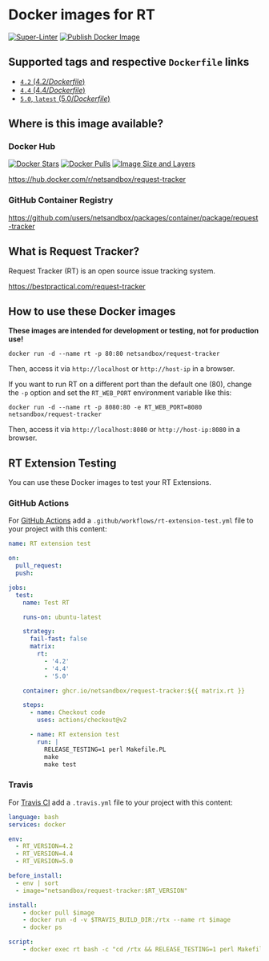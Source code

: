 # Docker images for RT

[![Super-Linter](https://github.com/cloos/docker-rt/workflows/Super-Linter/badge.svg)](https://github.com/marketplace/actions/super-linter)
[![Publish Docker Image](https://github.com/netsandbox/docker-rt/workflows/Publish%20Docker%20Image/badge.svg)](https://github.com/marketplace/actions/build-and-push-docker-images)

## Supported tags and respective `Dockerfile` links

- [`4.2` (4.2/*Dockerfile*)](https://github.com/cloos/docker-rt/blob/main/4.2/Dockerfile)
- [`4.4` (4.4/*Dockerfile*)](https://github.com/cloos/docker-rt/blob/main/4.4/Dockerfile)
- [`5.0`, `latest` (5.0/*Dockerfile*)](https://github.com/cloos/docker-rt/blob/main/5.0/Dockerfile)

## Where is this image available?

### Docker Hub

[![Docker Stars](https://img.shields.io/docker/stars/netsandbox/request-tracker.svg)](https://hub.docker.com/r/netsandbox/request-tracker/)
[![Docker Pulls](https://img.shields.io/docker/pulls/netsandbox/request-tracker.svg)](https://hub.docker.com/r/netsandbox/request-tracker/)
[![Image Size and Layers](https://images.microbadger.com/badges/image/netsandbox/request-tracker.svg)](https://microbadger.com/images/netsandbox/request-tracker "Get your own image badge on microbadger.com")

<https://hub.docker.com/r/netsandbox/request-tracker>

### GitHub Container Registry

<https://github.com/users/netsandbox/packages/container/package/request-tracker>

## What is Request Tracker?

Request Tracker (RT) is an open source issue tracking system.

<https://bestpractical.com/request-tracker>

## How to use these Docker images

**These images are intended for development or testing, not for production use!**

```shell
docker run -d --name rt -p 80:80 netsandbox/request-tracker
```

Then, access it via `http://localhost` or `http://host-ip` in a browser.

If you want to run RT on a different port than the default one (80), change the `-p` option and set the `RT_WEB_PORT` environment variable like this:

```shell
docker run -d --name rt -p 8080:80 -e RT_WEB_PORT=8080 netsandbox/request-tracker
```

Then, access it via `http://localhost:8080` or `http://host-ip:8080` in a browser.

## RT Extension Testing

You can use these Docker images to test your RT Extensions.

### GitHub Actions

For [GitHub Actions](https://docs.github.com/actions) add a `.github/workflows/rt-extension-test.yml` file to your
project with this content:

```yaml
name: RT extension test

on:
  pull_request:
  push:

jobs:
  test:
    name: Test RT

    runs-on: ubuntu-latest

    strategy:
      fail-fast: false
      matrix:
        rt:
          - '4.2'
          - '4.4'
          - '5.0'

    container: ghcr.io/netsandbox/request-tracker:${{ matrix.rt }}

    steps:
      - name: Checkout code
        uses: actions/checkout@v2

      - name: RT extension test
        run: |
          RELEASE_TESTING=1 perl Makefile.PL
          make
          make test
```

### Travis

For [Travis CI](https://www.travis-ci.com/) add a `.travis.yml` file to your
project with this content:

```yaml
language: bash
services: docker

env:
  - RT_VERSION=4.2
  - RT_VERSION=4.4
  - RT_VERSION=5.0

before_install:
  - env | sort
  - image="netsandbox/request-tracker:$RT_VERSION"

install:
    - docker pull $image
    - docker run -d -v $TRAVIS_BUILD_DIR:/rtx --name rt $image
    - docker ps

script:
    - docker exec rt bash -c "cd /rtx && RELEASE_TESTING=1 perl Makefile.PL && make && make test"
```
